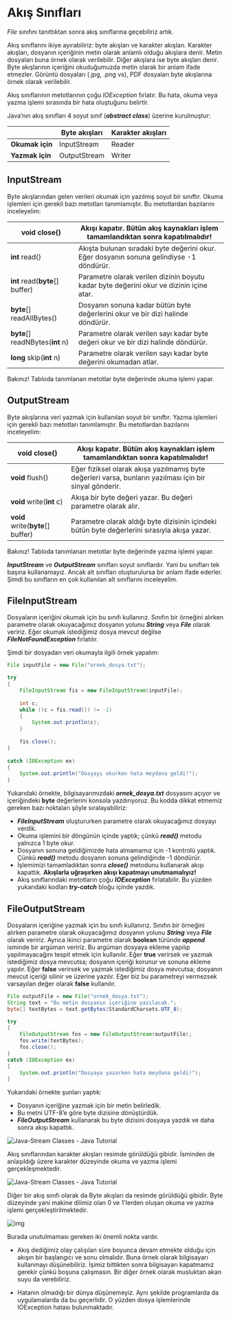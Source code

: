 # Akış Sınıfları

_File_ sınıfını tanıttıktan sonra akış sınıflarına geçebiliriz artık.

Akış sınıflarını ikiye ayırabiliriz: byte akışları ve karakter akışları. Karakter akışları, dosyanın içeriğinin metin olarak anlamlı olduğu akışlara denir. Metin dosyaları buna örnek olarak verilebilir. Diğer akışlara ise byte akışları denir. Byte akışlarının içeriğini okuduğumuzda metin olarak bir anlam ifade etmezler. Görüntü dosyaları (.jpg, .png vs), PDF dosyaları byte akışlarına örnek olarak verilebilir.

Akış sınıflarının metotlarının çoğu _IOException_ fırlatır. Bu hata, okuma veya yazma işlemi sırasında bir hata oluştuğunu belirtir.

Java’nın akış sınıfları 4 soyut sınıf (**_abstract class_**) üzerine kurulmuştur:

|                 | Byte akışları | Karakter akışları |
| --------------- | ------------- | ----------------- |
| **Okumak için** | InputStream   | Reader            |
| **Yazmak için** | OutputStream  | Writer            |



## InputStream

Byte akışlarından gelen verileri okumak için yazılmış soyut bir sınıftır. Okuma işlemleri için gerekli bazı metotları tanımlamıştır. Bu metotlardan bazılarını inceleyelim:

| **void** close()                 | Akışı kapatır. **Bütün akış kaynakları işlem tamamlandıktan sonra kapatılmalıdır!** |
| -------------------------------- | ------------------------------------------------------------ |
| **int** read()                   | Akışta bulunan sıradaki byte değerini okur. Eğer dosyanın sonuna gelindiyse -1 döndürür. |
| **int** read(**byte**[] buffer)  | Parametre olarak verilen dizinin boyutu kadar byte değerini okur ve dizinin içine atar. |
| **byte**[] readAllBytes()        | Dosyanın sonuna kadar bütün byte değerlerini okur ve bir dizi halinde döndürür. |
| **byte**[] readNBytes(**int** n) | Parametre olarak verilen sayı kadar byte değeri okur ve bir dizi halinde döndürür. |
| **long** skip(**int** n)         | Parametre olarak verilen sayı kadar byte değerini okumadan atlar. |

Bakınız! Tabloda tanımlanan metotlar byte değerinde okuma işlemi yapar.

## OutputStream

Byte akışlarına veri yazmak için kullanılan soyut bir sınıftır. Yazma işlemleri için gerekli bazı metotları tanımlamıştır. Bu metotlardan bazılarını inceleyelim:

| **void** close()                  | Akışı kapatır. Bütün akış kaynakları işlem tamamlandıktan sonra kapatılmalıdır! |
| --------------------------------- | ------------------------------------------------------------ |
| **void** flush()                  | Eğer fiziksel olarak akışa yazılmamış byte değerleri varsa, bunların yazılması için bir sinyal gönderir. |
| **void** write(**int** c)         | Akışa bir byte değeri yazar. Bu değeri parametre olarak alır. |
| **void** write(**byte**[] buffer) | Parametre olarak aldığı byte dizisinin içindeki bütün byte değerlerini sırasıyla akışa yazar. |

Bakınız! Tabloda tanımlanan metotlar byte değerinde yazma işlemi yapar.

**_InputStream_** ve **_OutputStream_** sınıfları soyut sınıflardır. Yani bu sınıfları tek başına kullanamayız. Ancak alt sınıfları oluşturulursa bir anlam ifade ederler. Şimdi bu sınıfların en çok kullanılan alt sınıflarını inceleyelim.

## FileInputStream

Dosyaların içeriğini okumak için bu sınıfı kullanırız. Sınıfın bir örneğini alırken parametre olarak okuyacağımız dosyanın yolunu **_String_** veya **_File_** olarak veririz. Eğer okumak istediğimiz dosya mevcut değilse **_FileNotFoundException_** fırlatılır.

Şimdi bir dosyadan veri okumayla ilgili örnek yapalım:

```java
File inputFile = new File("ornek_dosya.txt");

try
{
	FileInputStream fis = new FileInputStream(inputFile);
	
    int c;
    while ((c = fis.read()) != -1)
	{
		System.out.println(c);
	}
	
    fis.close();
}
	
catch (IOException ex)
{
	System.out.println("Dosyayı okurken hata meydana geldi!");
}
```

Yukarıdaki örnekte, bilgisayarımızdaki **_ornek_dosya.txt_** dosyasını açıyor ve içeriğindeki **byte** değerlerini konsola yazdırıyoruz. Bu kodda dikkat etmemiz gereken bazı noktaları şöyle sıralayabiliriz:

- **_FileInputStream_** oluştururken parametre olarak okuyacağımız dosyayı verdik.
- Okuma işlemini bir döngünün içinde yaptık; çünkü **_read()_** metodu yalnızca 1 byte okur.
- Dosyanın sonuna geldiğimizde hata almamamız için -1 kontrolü yaptık. Çünkü **_read()_** metodu dosyanın sonuna gelindiğinde -1 döndürür.
- İşlemimizi tamamladıktan sonra **_close()_** metodunu kullanarak akışı kapattık. **Akışlarla uğraşırken akışı kapatmayı unutmamalıyız!**
- Akış sınıflarındaki metotların çoğu **_IOException_** fırlatabilir. Bu yüzden yukarıdaki kodları **_try-catch_** bloğu içinde yazdık.

## FileOutputStream

Dosyaların içeriğine yazmak için bu sınıfı kullanırız. Sınıfın bir örneğini alırken parametre olarak okuyacağımız dosyanın yolunu **_String_** veya **_File_** olarak veririz. Ayrıca ikinci parametre olarak **boolean** türünde **_append_** isminde bir argüman veririz. Bu argüman dosyaya ekleme yapılıp yapılmayacağını tespit etmek için kullanılır. Eğer **true** verirsek ve yazmak istediğimiz dosya mevcutsa; dosyanın içeriği korunur ve sonuna ekleme yapılır. Eğer **false** verirsek ve yazmak istediğimiz dosya mevcutsa; dosyanın mevcut içeriği silinir ve üzerine yazılır. Eğer biz bu parametreyi vermezsek varsayılan değer olarak **false** kullanılır.

```java
File outputFile = new File("ornek_dosya.txt");
String text = "Bu metin dosyanın içeriğine yazılacak.";
byte[] textBytes = text.getBytes(StandardCharsets.UTF_8);

try
{
	FileOutputStream fos = new FileOutputStream(outputFile);
	fos.write(textBytes);
	fos.close();
}
catch (IOException ex)
{
	System.out.println("Dosyaya yazarken hata meydana geldi!");
}
```

Yukarıdaki örnekte şunları yaptık:

- Dosyanın içeriğine yazmak için bir metin belirledik.
- Bu metni UTF-8’e göre byte dizisine dönüştürdük.
- **_FileOutputStream_** kullanarak bu byte dizisini dosyaya yazdık ve daha sonra akışı kapattık.

![Java-Stream Classes - Java Tutorial](https://hajsoftutorial.com/java/wp-content/uploads/2015/10/Untitled41.png)

Akış sınıflarından karakter akışları resimde görüldüğü gibidir. İsminden de anlaşıldığı üzere karakter düzeyinde okuma ve yazma işlemi gerçekleşmektedir.

![Java-Stream Classes - Java Tutorial](https://hajsoftutorial.com/java/wp-content/uploads/2015/10/Untitled3.png)

Diğer bir akış sınıfı olarak da Byte akışları da resimde görüldüğü gibidir. Byte düzeyinde yani makine dilimiz olan 0 ve 1'lerden oluşan okuma ve yazma işlemi gerçekleştirilmektedir.

![img](https://blog.eduonix.com/wp-content/uploads/2014/08/111.jpg)

Burada unutulmaması gereken iki önemli nokta vardır.

- Akış dediğimiz olay çalışılan süre boyunca devam etmekte olduğu için akışın bir başlangıcı ve sonu olmalıdır. Buna örnek olarak bilgisayarı kullanmayı düşünebiliriz. İşimiz bittikten sonra bilgisayarı kapatmamız gerekir çünkü boşuna çalışmasın. Bir diğer örnek olarak musluktan akan suyu da verebiliriz.

- Hatanın olmadığı bir dünya düşünemeyiz. Aynı şekilde programlarda da uygulamalarda da bu geçerlidir. O yüzden dosya işlemlerinde IOException hatası bulunmaktadır.





